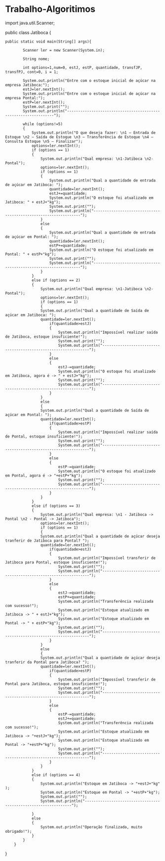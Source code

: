 # Trabalho-Algoritimos
import java.util.Scanner;

public class Jatiboca {

	public static void main(String[] args){

			Scanner ler = new Scanner(System.in);

			String nome;

			int options=1,num=0, estJ, estP, quantidade, transfJP, transfPJ, cont=0, i = 1;

			System.out.println("Entre com o estoque inicial de açúcar na empresa Jatiboca:");
    		estJ=ler.nextInt();
   		 	System.out.println("Entre com o estoque inicial de açúcar na empresa Pontal:");
    		estP=ler.nextInt();
    		System.out.print("");
		    System.out.println("----------------------------------------------------------------");

    		while (options!=5)
		    {
		        System.out.println("O que deseja fazer: \n1 – Entrada de Estoque \n2 – Saída de Estoque \n3 – Transferência de Estoque \n4 – Consulta Estoque \n5 – Finalizar");
		        options=ler.nextInt();
		        if (options == 1)
		        {
		            System.out.println("Qual empresa: \n1-Jatiboca \n2-Pontal");
		            options=ler.nextInt();
		            if (options == 1)
		            {
			            System.out.println("Qual a quantidade de entrada de açúcar em Jatiboca: ");
			            quantidade=ler.nextInt();
			            estJ+=quantidade;
			            System.out.println("O estoque foi atualizado em Jatiboca: " + estJ+"kg");
			            System.out.print("");
			            System.out.println("----------------------------------------------------------------");
		            }
		            else
		            {
			            System.out.println("Qual a quantidade de entrada de açúcar em Pontal: ");
			            quantidade=ler.nextInt();
			            estP+=quantidade;
			            System.out.println("O estoque foi atualizado em Pontal: " + estP+"kg");
			            System.out.print("");
			            System.out.println("----------------------------------------------------------------");
		            }
		        }
		        else if (options == 2)
		        {
		            System.out.println("Qual empresa: \n1-Jatiboca \n2-Pontal");
		            options=ler.nextInt();
		            if (options == 1)
		            {
		            System.out.println("Qual a quantidade de Saída de açúcar em Jatiboca: ");
		            quantidade=ler.nextInt();
			            if(quantidade>estJ)
			            {
			            	System.out.println("Impossível realizar saída de Jatiboca, estoque insuficiente!");
			            	System.out.print("");
		            		System.out.println("----------------------------------------------------------------");
			            }
			            else
			            {
				            estJ-=quantidade;
				            System.out.println("O estoque foi atualizado em Jatiboca, agora é -> " + estJ+"kg");
				            System.out.print("");
			            	System.out.println("----------------------------------------------------------------");
			            }
		        	}
		            else
		            {
		            System.out.println("Qual a quantidade de Saída de açúcar em Pontal: ");
		            quantidade=ler.nextInt();
		            	if(quantidade>estP)
			            {
			            	System.out.println("Impossível realizar saída de Pontal, estoque insuficiente!");
			            	System.out.print("");
		            		System.out.println("----------------------------------------------------------------");
			            }
			            else
			            {
				            estP-=quantidade;
				            System.out.println("O estoque foi atualizado em Pontal, agora é -> "+estP+"kg");
				            System.out.print("");
			            	System.out.println("----------------------------------------------------------------");
			            }
		            }
		        }
		        else if (options == 3)
		        {
		            System.out.println("Qual empresa: \n1 - Jatiboca -> Pontal \n2 - Pontal -> Jatiboca");
		            options=ler.nextInt();
		            if (options == 1)
		            {
		            System.out.println("Qual a quantidade de açúcar deseja tranferir de Jatiboca para Pontal? ");
		            quantidade=ler.nextInt();
		            	if(quantidade>estJ)
			            {
			            	System.out.println("Impossível transferir de Jatiboca para Pontal, estoque insuficiente!");
			            	System.out.print("");
		            		System.out.println("----------------------------------------------------------------");
			            }
			            else
			            {
				            estJ-=quantidade;
				            estP+=quantidade;
				            System.out.println("Transferência realizada com sucesso!");
				            System.out.println("Estoque atualizado em Jatiboca -> " + estJ+"kg");
				            System.out.println("Estoque atualizado em Pontal -> " + estP+"kg");
				            System.out.print("");
		            		System.out.println("----------------------------------------------------------------");
			            }
		            }
		            else
		            {
		            System.out.println("Qual a quantidade de açúcar deseja tranferir da Pontal para Jatiboca? ");
		            quantidade=ler.nextInt();
		            	if(quantidade>estP)
			            {
			            	System.out.println("Impossível transferir de Pontal para Jatiboca, estoque insuficiente!");
			            	System.out.print("");
		            		System.out.println("----------------------------------------------------------------");
			            }
			            else
			            {
				            estP-=quantidade;
				            estJ+=quantidade;
				            System.out.println("Transferência realizada com sucesso!");
				            System.out.println("Estoque atualizado em Jatiboca -> "+estJ+"kg");
				            System.out.println("Estoque atualizado em Pontal -> "+estP+"kg");
				            System.out.print("");
		            		System.out.println("----------------------------------------------------------------");
			            }
		            }
		        }
		        else if (options == 4)
		        {
					System.out.println("Estoque em Jatiboca -> "+estJ+"kg" );
					System.out.println("Estoque em Pontal -> "+estP+"kg");
					System.out.print("");
		            System.out.println("----------------------------------------------------------------");

		        }
		        else
		        {
		        	System.out.println("Operação finalizada, muito obrigado!");
		        }
		    }
		}
}
